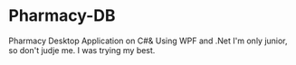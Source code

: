 # Pharmacy-DB
Pharmacy Desktop Application on C#&amp; Using WPF and .Net
I'm only junior, so don't judje me. I was trying my best.
